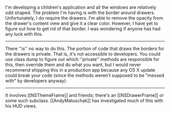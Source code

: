 I'm developing a children's application and all the windows are relatively odd shaped.  The problem I'm having is with the border around drawers.  Unfortunately, I do require the drawers.  I'm able to remove the opacity from the drawer's content view and give it a clear color.  However, I have yet to figure out how to get rid of that border.  I was wondering if anyone has had any luck with this.

----

There ''is'' no way to do this. The portion of code that draws the borders for the drawers is private. That is, it's not accessible to developers. You could use class dump to figure out which ''private'' methods are responsible for this, then override them and do what you want, but I would never recommend shipping this in a production app because any OS X update could break your code (since the methods weren't supposed to be "messed with" by developers anyway).

----

It involves [[NSThemeFrame]] and friends; there's an [[NSDrawerFrame]] or some such subclass. [[AndyMatuschak]] has investigated much of this with his HUD views.